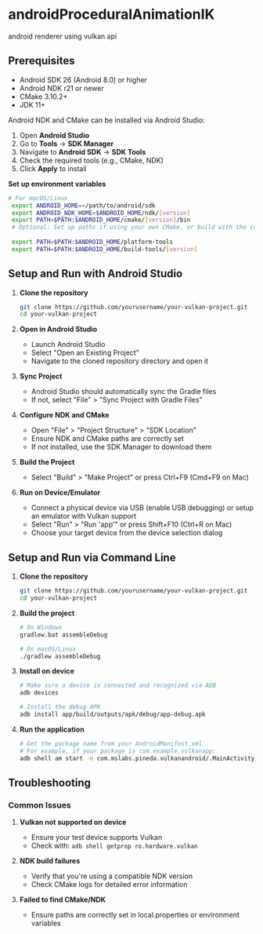 # androidProceduralAnimationIK
android renderer using vulkan api

## Prerequisites

* Android SDK 26 (Android 8.0) or higher
* Android NDK r21 or newer
* CMake 3.10.2+
* JDK 11+

Android NDK and CMake can be installed via Android Studio:

1. Open **Android Studio**  
2. Go to **Tools** -> **SDK Manager**  
3. Navigate to **Android SDK** -> **SDK Tools**  
4. Check the required tools (e.g., CMake, NDK)  
5. Click **Apply** to install

**Set up environment variables**
   ```bash
   # For macOS/Linux
    export ANDROID_HOME=~/path/to/android/sdk
    export ANDROID_NDK_HOME=$ANDROID_HOME/ndk/[version]
    export PATH=$PATH:$ANDROID_HOME/cmake/[version]/bin
    # Optional: Set up paths if using your own CMake, or build with the command line using platform tools, or build tools
    
    export PATH=$PATH:$ANDROID_HOME/platform-tools
    export PATH=$PATH:$ANDROID_HOME/build-tools/[version]
   ```

## Setup and Run with Android Studio
1. **Clone the repository**
   ```bash
   git clone https://github.com/yourusername/your-vulkan-project.git
   cd your-vulkan-project
   ```

2. **Open in Android Studio**
   * Launch Android Studio
   * Select "Open an Existing Project"
   * Navigate to the cloned repository directory and open it

3. **Sync Project**
   * Android Studio should automatically sync the Gradle files
   * If not, select "File" > "Sync Project with Gradle Files"

4. **Configure NDK and CMake**
   * Open "File" > "Project Structure" > "SDK Location"
   * Ensure NDK and CMake paths are correctly set
   * If not installed, use the SDK Manager to download them

5. **Build the Project**
   * Select "Build" > "Make Project" or press Ctrl+F9 (Cmd+F9 on Mac)

6. **Run on Device/Emulator**
   * Connect a physical device via USB (enable USB debugging) or setup an emulator with Vulkan support
   * Select "Run" > "Run 'app'" or press Shift+F10 (Ctrl+R on Mac)
   * Choose your target device from the device selection dialog

## Setup and Run via Command Line

1. **Clone the repository**
   ```bash
   git clone https://github.com/yourusername/your-vulkan-project.git
   cd your-vulkan-project
   ```

3. **Build the project**
   ```bash
   # On Windows
   gradlew.bat assembleDebug
   
   # On macOS/Linux
   ./gradlew assembleDebug
   ```

4. **Install on device**
   ```bash
   # Make sure a device is connected and recognized via ADB
   adb devices
   
   # Install the debug APK
   adb install app/build/outputs/apk/debug/app-debug.apk
   ```

5. **Run the application**
   ```bash
   # Get the package name from your AndroidManifest.xml
   # For example, if your package is com.example.vulkanapp:
   adb shell am start -n com.mslabs.pineda.vulkanandroid/.MainActivity
   ```

## Troubleshooting

### Common Issues

1. **Vulkan not supported on device**
   * Ensure your test device supports Vulkan
   * Check with: `adb shell getprop ro.hardware.vulkan`

2. **NDK build failures**
   * Verify that you're using a compatible NDK version
   * Check CMake logs for detailed error information

3. **Failed to find CMake/NDK**
   * Ensure paths are correctly set in local.properties or environment variables
